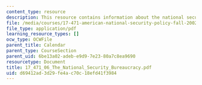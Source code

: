 ```yaml
---
content_type: resource
description: This resource contains information about the national security bureaucracy.
file: /media/courses/17-471-american-national-security-policy-fall-2002/d69412ad3d29fe4ac70c18efd41f3984_17_471_06_The_National_Security_Bureaucracy.pdf
file_type: application/pdf
learning_resource_types: []
ocw_type: OCWFile
parent_title: Calendar
parent_type: CourseSection
parent_uid: 6be13a02-adeb-e9d9-7e23-80a7c8ea9690
resourcetype: Document
title: 17_471_06_The_National_Security_Bureaucracy.pdf
uid: d69412ad-3d29-fe4a-c70c-18efd41f3984
---
```

